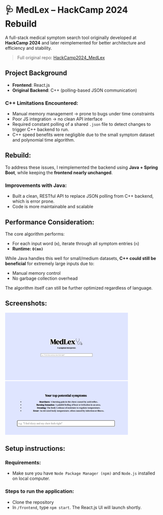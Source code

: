# 🩺 MedLex – HackCamp 2024 Rebuild

A full-stack medical symptom search tool originally developed at **HackCamp 2024** and later reimplemented for better architecture and efficiency and stability.

> Full original repo: [HackCamp2024_MedLex](https://github.com/rayzelltj/HackCamp2024_MedLex.git)

## Project Background

- **Frontend**: React.js  
- **Original Backend**: C++ (polling-based JSON communication)

### C++ Limitations Encountered:

- Manual memory management → prone to bugs under time constraints
- Poor JS integration → no clean API interface
- Required constant polling of a shared `.json` file to detect changes to trigger C++ backend to run.
- C++ speed benefits were negligible due to the small symptom dataset and polynomial time algorithm.


## Rebuild:

To address these issues, I reimplemented the backend using **Java + Spring Boot**, while keeping the **frontend nearly unchanged**.

### Improvements with Java:

- Built a clean, RESTful API to replace JSON polling from C++ backend, which is error prone.
- Code is more maintainable and scalable


## Performance Consideration:

The core algorithm performs:

- For each input word (`m`), iterate through all symptom entries (`n`)
- **Runtime: `O(mn)`**

While Java handles this well for small/medium datasets, **C++ could still be beneficial** for extremely large inputs due to:

- Manual memory control
- No garbage collection overhead

The algorithm itself can still be further optimized regardless of language.

## Screenshots:

<img src="Readme_images/Screenshot 2025-05-20 133510.png" alt="Search Result View" width="400"/><br>
<img src="Readme_images/Screenshot 2025-05-20 133536.png" alt="Input View" width="400"/>

## Setup instructions:

### Requirements:

- Make sure you have ```Node Package Manager (npm)``` and ```Node.js``` installed on local computer.

### Steps to run the application:

- Clone the repository
- In ```/frontend```, type ```npm start```. The React.js UI will launch shortly.